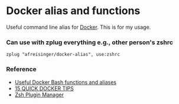# Docker alias and functions

Useful command line alias for [Docker](https://www.docker.io/). This is for my usage. 


### Can use with zplug everything e.g., other person's zshrc
```
zplug "afreisinger/docker-alias", use:zshrc
```

### Reference

- [Useful Docker Bash functions and aliases](http://kartar.net/2014/03/useful-docker-bash-functions-and-aliases)
- [15 QUICK DOCKER TIPS](https://labs.ctl.io/15-quick-docker-tips/)
- [Zsh Plugin Manager](https://github.com/zplug/zplug)
